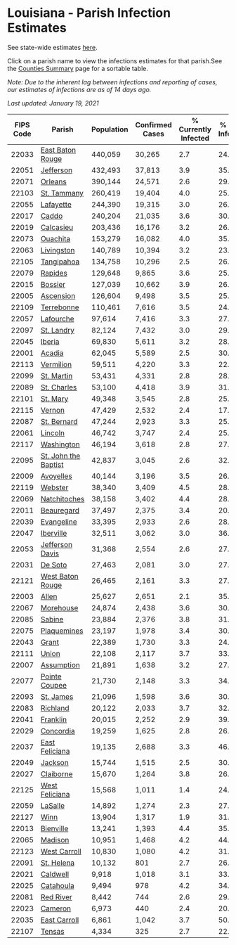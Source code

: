 # Louisiana - Parish Infection Estimates

See state-wide estimates [here](/infections/us-la).

Click on a parish name to view the infections estimates for that parish.See the [Counties Summary](/infections/summary-counties) page for a sortable table.

*Note: Due to the inherent lag between infections and reporting of cases, our estimates of infections are as of 14 days ago.*

*Last updated: January 19, 2021*

|   FIPS Code |                                       Parish |   Population |   Confirmed Cases |   % Currently Infected |   % Total Infected |
|-------------|----------------------------------------------|--------------|-------------------|------------------------|--------------------|
|       22033 |         [East Baton Rouge](east-baton-rouge) |      440,059 |            30,265 |                    2.7 |               24.2 |
|       22051 |                       [Jefferson](jefferson) |      432,493 |            37,813 |                    3.9 |               35.6 |
|       22071 |                           [Orleans](orleans) |      390,144 |            24,571 |                    2.6 |               29.7 |
|       22103 |                   [St. Tammany](st.-tammany) |      260,419 |            19,404 |                    4.0 |               25.2 |
|       22055 |                       [Lafayette](lafayette) |      244,390 |            19,315 |                    3.0 |               26.4 |
|       22017 |                               [Caddo](caddo) |      240,204 |            21,035 |                    3.6 |               30.6 |
|       22019 |                       [Calcasieu](calcasieu) |      203,436 |            16,176 |                    3.2 |               26.8 |
|       22073 |                         [Ouachita](ouachita) |      153,279 |            16,082 |                    4.0 |               35.1 |
|       22063 |                     [Livingston](livingston) |      140,789 |            10,394 |                    3.2 |               23.6 |
|       22105 |                     [Tangipahoa](tangipahoa) |      134,758 |            10,296 |                    2.5 |               26.2 |
|       22079 |                           [Rapides](rapides) |      129,648 |             9,865 |                    3.6 |               25.2 |
|       22015 |                           [Bossier](bossier) |      127,039 |            10,662 |                    3.9 |               26.8 |
|       22005 |                       [Ascension](ascension) |      126,604 |             9,498 |                    3.5 |               25.8 |
|       22109 |                     [Terrebonne](terrebonne) |      110,461 |             7,616 |                    3.5 |               24.1 |
|       22057 |                       [Lafourche](lafourche) |       97,614 |             7,416 |                    3.3 |               27.6 |
|       22097 |                     [St. Landry](st.-landry) |       82,124 |             7,432 |                    3.0 |               29.9 |
|       22045 |                             [Iberia](iberia) |       69,830 |             5,611 |                    3.2 |               28.1 |
|       22001 |                             [Acadia](acadia) |       62,045 |             5,589 |                    2.5 |               30.9 |
|       22113 |                       [Vermilion](vermilion) |       59,511 |             4,220 |                    3.3 |               22.9 |
|       22099 |                     [St. Martin](st.-martin) |       53,431 |             4,331 |                    2.8 |               28.2 |
|       22089 |                   [St. Charles](st.-charles) |       53,100 |             4,418 |                    3.9 |               31.5 |
|       22101 |                         [St. Mary](st.-mary) |       49,348 |             3,545 |                    2.8 |               25.5 |
|       22115 |                             [Vernon](vernon) |       47,429 |             2,532 |                    2.4 |               17.0 |
|       22087 |                   [St. Bernard](st.-bernard) |       47,244 |             2,923 |                    3.3 |               25.0 |
|       22061 |                           [Lincoln](lincoln) |       46,742 |             3,747 |                    2.4 |               25.2 |
|       22117 |                     [Washington](washington) |       46,194 |             3,618 |                    2.8 |               27.6 |
|       22095 | [St. John the Baptist](st.-john-the-baptist) |       42,837 |             3,045 |                    2.6 |               32.6 |
|       22009 |                       [Avoyelles](avoyelles) |       40,144 |             3,196 |                    3.5 |               26.0 |
|       22119 |                           [Webster](webster) |       38,340 |             3,409 |                    4.5 |               28.7 |
|       22069 |                 [Natchitoches](natchitoches) |       38,158 |             3,402 |                    4.4 |               28.5 |
|       22011 |                     [Beauregard](beauregard) |       37,497 |             2,375 |                    3.4 |               20.8 |
|       22039 |                     [Evangeline](evangeline) |       33,395 |             2,933 |                    2.6 |               28.6 |
|       22047 |                       [Iberville](iberville) |       32,511 |             3,062 |                    3.0 |               36.7 |
|       22053 |           [Jefferson Davis](jefferson-davis) |       31,368 |             2,554 |                    2.6 |               27.3 |
|       22031 |                           [De Soto](de-soto) |       27,463 |             2,081 |                    3.0 |               27.2 |
|       22121 |         [West Baton Rouge](west-baton-rouge) |       26,465 |             2,161 |                    3.3 |               27.5 |
|       22003 |                               [Allen](allen) |       25,627 |             2,651 |                    2.1 |               35.9 |
|       22067 |                       [Morehouse](morehouse) |       24,874 |             2,438 |                    3.6 |               30.9 |
|       22085 |                             [Sabine](sabine) |       23,884 |             2,376 |                    3.8 |               31.3 |
|       22075 |                   [Plaquemines](plaquemines) |       23,197 |             1,978 |                    3.4 |               30.3 |
|       22043 |                               [Grant](grant) |       22,389 |             1,730 |                    3.3 |               24.0 |
|       22111 |                               [Union](union) |       22,108 |             2,117 |                    3.7 |               33.2 |
|       22007 |                     [Assumption](assumption) |       21,891 |             1,638 |                    3.2 |               27.7 |
|       22077 |               [Pointe Coupee](pointe-coupee) |       21,730 |             2,148 |                    3.3 |               34.0 |
|       22093 |                       [St. James](st.-james) |       21,096 |             1,598 |                    3.6 |               30.7 |
|       22083 |                         [Richland](richland) |       20,122 |             2,033 |                    3.7 |               32.9 |
|       22041 |                         [Franklin](franklin) |       20,015 |             2,252 |                    2.9 |               39.6 |
|       22029 |                       [Concordia](concordia) |       19,259 |             1,625 |                    2.8 |               26.8 |
|       22037 |             [East Feliciana](east-feliciana) |       19,135 |             2,688 |                    3.3 |               46.7 |
|       22049 |                           [Jackson](jackson) |       15,744 |             1,515 |                    2.5 |               30.9 |
|       22027 |                       [Claiborne](claiborne) |       15,670 |             1,264 |                    3.8 |               26.7 |
|       22125 |             [West Feliciana](west-feliciana) |       15,568 |             1,011 |                    1.4 |               24.8 |
|       22059 |                           [LaSalle](lasalle) |       14,892 |             1,274 |                    2.3 |               27.1 |
|       22127 |                                 [Winn](winn) |       13,904 |             1,317 |                    1.9 |               31.1 |
|       22013 |                       [Bienville](bienville) |       13,241 |             1,393 |                    4.4 |               35.3 |
|       22065 |                           [Madison](madison) |       10,951 |             1,468 |                    4.2 |               44.2 |
|       22123 |                 [West Carroll](west-carroll) |       10,830 |             1,080 |                    4.2 |               31.0 |
|       22091 |                     [St. Helena](st.-helena) |       10,132 |               801 |                    2.7 |               26.5 |
|       22021 |                         [Caldwell](caldwell) |        9,918 |             1,018 |                    3.1 |               33.0 |
|       22025 |                       [Catahoula](catahoula) |        9,494 |               978 |                    4.2 |               34.7 |
|       22081 |                       [Red River](red-river) |        8,442 |               744 |                    2.6 |               29.0 |
|       22023 |                           [Cameron](cameron) |        6,973 |               440 |                    2.4 |               20.7 |
|       22035 |                 [East Carroll](east-carroll) |        6,861 |             1,042 |                    3.7 |               50.9 |
|       22107 |                             [Tensas](tensas) |        4,334 |               325 |                    2.7 |               22.8 |